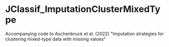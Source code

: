 # JClassif_ImputationClusterMixedType
Accompanying code to Aschenbruck et al. (2022) "Imputation strategies for clustering mixed-type data with missing values"
